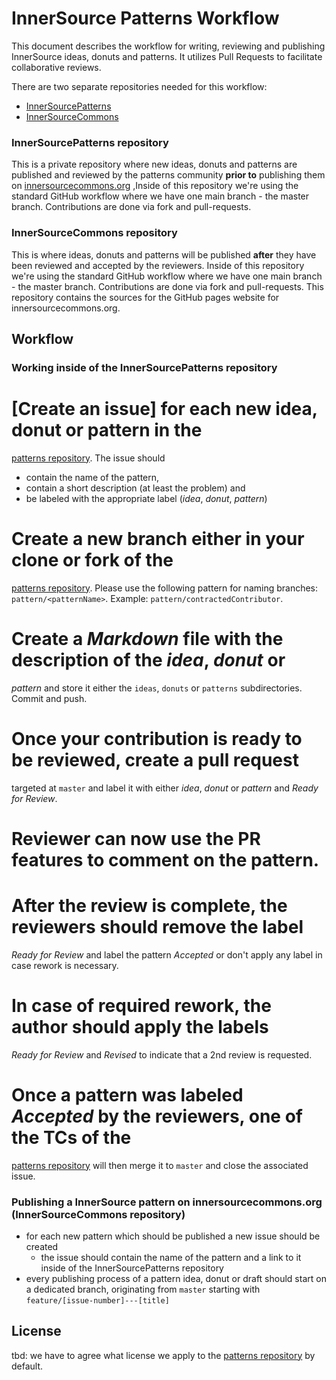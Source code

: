 # InnerSource Patterns Workflow

This document describes the workflow for writing, reviewing and publishing
InnerSource ideas, donuts and patterns. It utilizes Pull Requests to facilitate
collaborative reviews.

There are two separate repositories needed for this workflow:

* [InnerSourcePatterns][patternsRepo]
* [InnerSourceCommons][commonsRepo]

### InnerSourcePatterns repository

This is a private repository where new ideas, donuts and patterns are published
and reviewed by the patterns community **prior to** publishing them on
[innersourcecommons.org][commons] ,Inside of this
repository we're using the standard GitHub workflow where we have one main
branch - the master branch.  Contributions are done via fork and pull-requests.

### InnerSourceCommons repository

This is where ideas, donuts and patterns will be published **after** they have
been reviewed and accepted by the reviewers. Inside of this repository we're
using the standard GitHub workflow where we have one main branch - the master
branch. Contributions are done via fork and pull-requests. This repository
contains the sources for the GitHub pages website for innersourcecommons.org.

## Workflow

### Working inside of the InnerSourcePatterns repository

# [Create an issue] for each new idea, donut or pattern in the 
  [patterns repository][patternsRepo]. The issue should
  * contain the name of the pattern,
  * contain a short description (at least the problem) and
  * be labeled with the appropriate label (_idea_, _donut_, _pattern_) 
# Create a new branch either in your clone or fork of the 
  [patterns repository][patternsRepo]. Please use the following pattern for
  naming branches: `pattern/<patternName>`. Example: 
  `pattern/contractedContributor`.
# Create a _Markdown_ file with the description of the _idea_, _donut_ or
  _pattern_ and store it either the `ideas`, `donuts` or `patterns` 
  subdirectories. Commit and push.
# Once your contribution is ready to be reviewed, create a pull request 
  targeted at `master` and label it with either _idea_, _donut_ or _pattern_ 
  and _Ready for Review_.
# Reviewer can now use the PR features to comment on the pattern. 
# After the review is complete, the reviewers should remove the label
  _Ready for Review_ and label the pattern _Accepted_ or don't apply any label
  in case rework is necessary.
# In case of required rework, the author should apply the labels
  _Ready for Review_ and _Revised_ to indicate that a 2nd review is requested.
# Once a pattern was labeled _Accepted_ by the reviewers, one of the TCs of the
  [patterns repository][patternsRepo] will then merge it to `master` and 
  close the associated issue.

### Publishing a InnerSource pattern on innersourcecommons.org (InnerSourceCommons repository)

* for each new pattern which should be published a new issue should be created
  * the issue should contain the name of the pattern and a link to it inside of
  the InnerSourcePatterns repository
* every publishing process of a pattern idea, donut or draft should start on a
dedicated branch, originating from `master` starting with
`feature/[issue-number]---[title]`

## License

tbd: we have to agree what license we apply to the 
[patterns repository][patternsRepo] by default. 
 
[commons]: http://innersourcecommons.org
[patternsRepo]: https://github.com/paypal/InnerSourceCommons-patterns
[commonsRepo]: https://github.com/paypal/InnerSourceCommons
